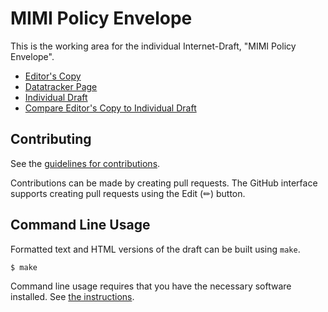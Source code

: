 # MIMI Policy Envelope

This is the working area for the individual Internet-Draft, "MIMI Policy Envelope".

* [Editor's Copy](https://turt2live.github.io/ietf-mimi-policy/#go.draft-ralston-mimi-policy.html)
* [Datatracker Page](https://datatracker.ietf.org/doc/draft-ralston-mimi-policy)
* [Individual Draft](https://datatracker.ietf.org/doc/html/draft-ralston-mimi-policy)
* [Compare Editor's Copy to Individual Draft](https://turt2live.github.io/ietf-mimi-policy/#go.draft-ralston-mimi-policy.diff)


## Contributing

See the
[guidelines for contributions](https://github.com/turt2live/ietf-mimi-policy/blob/main/CONTRIBUTING.md).

Contributions can be made by creating pull requests.
The GitHub interface supports creating pull requests using the Edit (✏) button.


## Command Line Usage

Formatted text and HTML versions of the draft can be built using `make`.

```sh
$ make
```

Command line usage requires that you have the necessary software installed.  See
[the instructions](https://github.com/martinthomson/i-d-template/blob/main/doc/SETUP.md).

